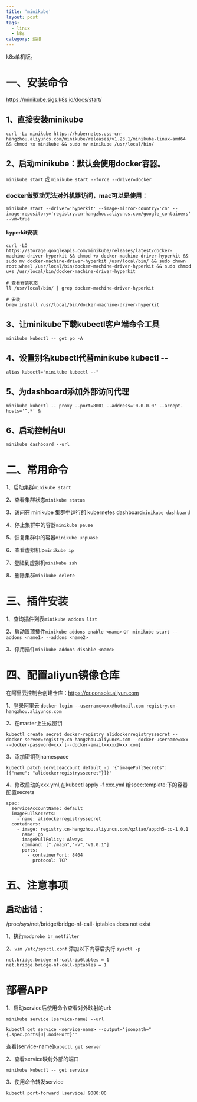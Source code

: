 ```yaml
---
title: 'minikube'
layout: post
tags:
  - linux
  - k8s
category: 运维
---
```

k8s单机版。

<!--more-->

# 一、安装命令
https://minikube.sigs.k8s.io/docs/start/


## 1、直接安装minikube
```
curl -Lo minikube https://kubernetes.oss-cn-hangzhou.aliyuncs.com/minikube/releases/v1.23.1/minikube-linux-amd64 && chmod +x minikube && sudo mv minikube /usr/local/bin/
```
## 2、启动minikube：默认会使用docker容器。

```minikube start```
或
```minikube start --force --driver=docker```

### docker做驱动无法对外机器访问，mac可以是使用：

```
minikube start --driver='hyperkit' --image-mirror-country='cn' --image-repository='registry.cn-hangzhou.aliyuncs.com/google_containers' --vm=true
```
#### kyperkit安装
```
curl -LO https://storage.googleapis.com/minikube/releases/latest/docker-machine-driver-hyperkit && chmod +x docker-machine-driver-hyperkit && sudo mv docker-machine-driver-hyperkit /usr/local/bin/ && sudo chown root:wheel /usr/local/bin/docker-machine-driver-hyperkit && sudo chmod u+s /usr/local/bin/docker-machine-driver-hyperkit

# 查看安装状态
ll /usr/local/bin/ | grep docker-machine-driver-hyperkit

# 安装
brew install /usr/local/bin/docker-machine-driver-hyperkit

```



## 3、让minikube下载kubectl客户端命令工具
```minikube kubectl -- get po -A```

## 4、设置别名kubectl代替minikube kubectl --
```alias kubectl="minikube kubectl --"```

## 5、为dashboard添加外部访问代理
```
minikube kubectl -- proxy --port=8001 --address='0.0.0.0' --accept-hosts='^.*' &
```
## 6、启动控制台UI
```minikube dashboard --url```

# 二、常用命令

1、启动集群```minikube start```

2、查看集群状态```minikube status```

3、访问在 minikube 集群中运行的 kubernetes dashboard```minikube dashboard```

4、停止集群中的容器```minikube pause```

5、恢复集群中的容器```minikube unpuase```

6、查看虚拟机ip```minikube ip```

7、登陆到虚拟机```minikube ssh```

8、删除集群```minikube delete```

# 三、插件安装

1、查询插件列表```minikube addons list```

2、启动置顶插件```minikube addons enable <name>``` or ``` minikube start --addons <name1> --addons <name2>```

3、停用插件```minikube addons disable <name>```

# 四、配置aliyun镜像仓库

在阿里云控制台创建仓库：https://cr.console.aliyun.com

1、登录阿里云
```docker login --username=xxx@hotmail.com registry.cn-hangzhou.aliyuncs.com```

2、在master上生成密钥
```
kubectl create secret docker-registry alidockerregistryssecret --docker-server=registry.cn-hangzhou.aliyuncs.com --docker-username=xxx --docker-password=xxx [--docker-email=xxxx@xxx.com]
```

3、添加密钥到namespace
```
kubectl patch serviceaccount default -p '{"imagePullSecrets": [{"name": "alidockerregistryssecret"}]}'
```

4、修改启动的xxx.yml,在kubectl apply -f xxx.yml
给spec:template:下的容器配置secrets
```
spec:
  serviceAccountName: default
  imagePullSecrets:
    - name: alidockerregistryssecret
  containers:
    - image: registry.cn-hangzhou.aliyuncs.com/qzliao/app:h5-cc-1.0.1
      name: go
      imagePullPolicy: Always
      command: ["./main","-v","v1.0.1"]
      ports:
        - containerPort: 8404
          protocol: TCP

```

# 五、注意事项
## 启动出错：
/proc/sys/net/bridge/bridge-nf-call- iptables does not exist

1、执行```modprobe br_netfilter```

2、```vim /etc/sysctl.conf``` 添加以下内容后执行 ```sysctl -p```
```
net.bridge.bridge-nf-call-ip6tables = 1
net.bridge.bridge-nf-call-iptables = 1
```

# 部署APP
1、启动service后使用命令查看对外映射的url:
```
minikube service [service-name] --url

kubectl get service <service-name> --output='jsonpath="{.spec.ports[0].nodePort}"'
```
查看[service-name]```kubectl get server``` 

2、查看service映射外部的端口
```
minikube kubectl -- get service
```
3、使用命令转发service
```
kubectl port-forward [service] 9080:80
```
